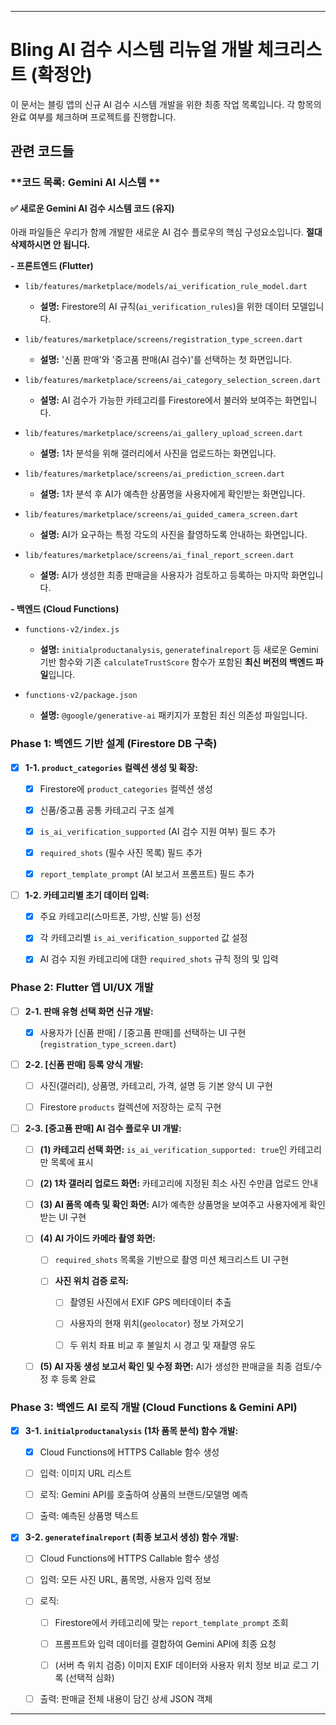 
---

# **Bling AI 검수 시스템 리뉴얼 개발 체크리스트 (확정안)**

이 문서는 블링 앱의 신규 AI 검수 시스템 개발을 위한 최종 작업 목록입니다. 각 항목의 완료 여부를 체크하며 프로젝트를 진행합니다.

관련 코드들 
---

### **코드 목록: Gemini AI 시스템  **

#### **✅ 새로운 Gemini AI 검수 시스템 코드 (유지)**

아래 파일들은 우리가 함께 개발한 새로운 AI 검수 플로우의 핵심 구성요소입니다. **절대 삭제하시면 안 됩니다.**

**- 프론트엔드 (Flutter)**

- `lib/features/marketplace/models/ai_verification_rule_model.dart`
    
    - **설명:** Firestore의 AI 규칙(`ai_verification_rules`)을 위한 데이터 모델입니다.
        
- `lib/features/marketplace/screens/registration_type_screen.dart`
    
    - **설명:** '신품 판매'와 '중고품 판매(AI 검수)'를 선택하는 첫 화면입니다.
        
- `lib/features/marketplace/screens/ai_category_selection_screen.dart`
    
    - **설명:** AI 검수가 가능한 카테고리를 Firestore에서 불러와 보여주는 화면입니다.
        
- `lib/features/marketplace/screens/ai_gallery_upload_screen.dart`
    
    - **설명:** 1차 분석을 위해 갤러리에서 사진을 업로드하는 화면입니다.
        
- `lib/features/marketplace/screens/ai_prediction_screen.dart`
    
    - **설명:** 1차 분석 후 AI가 예측한 상품명을 사용자에게 확인받는 화면입니다.
        
- `lib/features/marketplace/screens/ai_guided_camera_screen.dart`
    
    - **설명:** AI가 요구하는 특정 각도의 사진을 촬영하도록 안내하는 화면입니다.
        
- `lib/features/marketplace/screens/ai_final_report_screen.dart`
    
    - **설명:** AI가 생성한 최종 판매글을 사용자가 검토하고 등록하는 마지막 화면입니다.
        

**- 백엔드 (Cloud Functions)**

- `functions-v2/index.js`
    
    - **설명:** `initialproductanalysis`, `generatefinalreport` 등 새로운 Gemini 기반 함수와 기존 `calculateTrustScore` 함수가 포함된 **최신 버전의 백엔드 파일**입니다.
        
- `functions-v2/package.json`
    
    - **설명:** `@google/generative-ai` 패키지가 포함된 최신 의존성 파일입니다.



### **Phase 1: 백엔드 기반 설계 (Firestore DB 구축)**

- [x] **1-1. `product_categories` 컬렉션 생성 및 확장:**
    
    - [x] Firestore에 `product_categories` 컬렉션 생성
        
    - [x] 신품/중고품 공통 카테고리 구조 설계
        
    - [x] `is_ai_verification_supported` (AI 검수 지원 여부) 필드 추가
        
    - [x] `required_shots` (필수 사진 목록) 필드 추가
        
    - [x] `report_template_prompt` (AI 보고서 프롬프트) 필드 추가
        
- [ ] **1-2. 카테고리별 초기 데이터 입력:**
    
    - [x] 주요 카테고리(스마트폰, 가방, 신발 등) 선정
        
    - [x] 각 카테고리별 `is_ai_verification_supported` 값 설정
        
    - [x] AI 검수 지원 카테고리에 대한 `required_shots` 규칙 정의 및 입력
        

### **Phase 2: Flutter 앱 UI/UX 개발**

- [ ] **2-1. 판매 유형 선택 화면 신규 개발:**
    
    - [x] 사용자가 [신품 판매] / [중고품 판매]를 선택하는 UI 구현 (`registration_type_screen.dart`)
        
- [ ] **2-2. [신품 판매] 등록 양식 개발:**
    
    - [ ] 사진(갤러리), 상품명, 카테고리, 가격, 설명 등 기본 양식 UI 구현
        
    - [ ] Firestore `products` 컬렉션에 저장하는 로직 구현
        
- [ ] **2-3. [중고품 판매] AI 검수 플로우 UI 개발:**
    
    - [ ] **(1) 카테고리 선택 화면:** `is_ai_verification_supported: true`인 카테고리만 목록에 표시
        
    - [ ] **(2) 1차 갤러리 업로드 화면:** 카테고리에 지정된 최소 사진 수만큼 업로드 안내
        
    - [ ] **(3) AI 품목 예측 및 확인 화면:** AI가 예측한 상품명을 보여주고 사용자에게 확인받는 UI 구현
        
    - [ ] **(4) AI 가이드 카메라 촬영 화면:**
        
        - [ ] `required_shots` 목록을 기반으로 촬영 미션 체크리스트 UI 구현
            
        - [ ] **사진 위치 검증 로직:**
            
            - [ ] 촬영된 사진에서 EXIF GPS 메타데이터 추출
                
            - [ ] 사용자의 현재 위치(`geolocator`) 정보 가져오기
                
            - [ ] 두 위치 좌표 비교 후 불일치 시 경고 및 재촬영 유도
                
    - [ ] **(5) AI 자동 생성 보고서 확인 및 수정 화면:** AI가 생성한 판매글을 최종 검토/수정 후 등록 완료
        

### **Phase 3: 백엔드 AI 로직 개발 (Cloud Functions & Gemini API)**

- [x] **3-1. `initialproductanalysis` (1차 품목 분석) 함수 개발:**
    
    - [x] Cloud Functions에 HTTPS Callable 함수 생성
        
    - [ ] 입력: 이미지 URL 리스트
        
    - [ ] 로직: Gemini API를 호출하여 상품의 브랜드/모델명 예측
        
    - [ ] 출력: 예측된 상품명 텍스트
        
- [x] **3-2. `generatefinalreport` (최종 보고서 생성) 함수 개발:**
    
    - [ ] Cloud Functions에 HTTPS Callable 함수 생성
        
    - [ ] 입력: 모든 사진 URL, 품목명, 사용자 입력 정보
        
    - [ ] 로직:
        
        - [ ] Firestore에서 카테고리에 맞는 `report_template_prompt` 조회
            
        - [ ] 프롬프트와 입력 데이터를 결합하여 Gemini API에 최종 요청
            
        - [ ] (서버 측 위치 검증) 이미지 EXIF 데이터와 사용자 위치 정보 비교 로그 기록 (선택적 심화)
            
    - [ ] 출력: 판매글 전체 내용이 담긴 상세 JSON 객체
        

---

